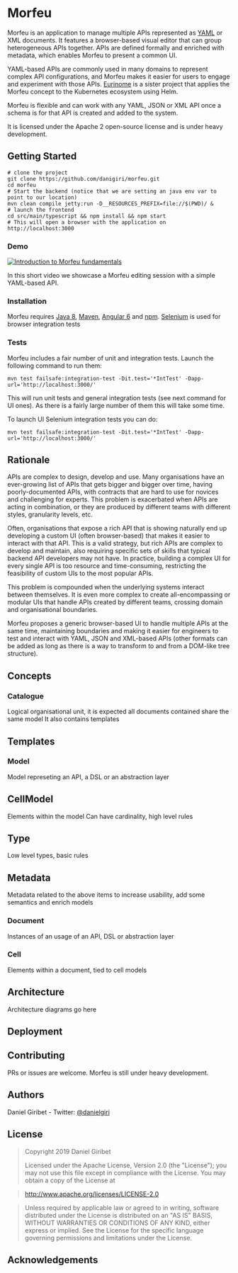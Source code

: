 # Morfeu

Morfeu is an application to manage multiple APIs represented as [YAML](http://yaml.org) or XML documents. It features a browser-based visual editor that can group heterogeneous APIs together. APIs are defined formally and enriched with metadata, which enables Morfeu to present a common UI.

YAML-based APIs are commonly used in many domains to represent complex API configurations, and Morfeu makes it easier for users to engage and experiment with those APIs. [Eurinome](https://github.com/danigiri/eurinome) is a sister project that applies the Morfeu concept to the Kubernetes ecosystem using Helm.

Morfeu is flexible and can work with any YAML, JSON or XML API once a schema is for that API is created and added to the system.

It is licensed under the Apache 2 open-source license and is under heavy development.

## Getting Started

```
# clone the project
git clone https://github.com/danigiri/morfeu.git
cd morfeu
# Start the backend (notice that we are setting an java env var to point to our location)
mvn clean compile jetty:run -D__RESOURCES_PREFIX=file://$(PWD)/ &
# launch the frontend
cd src/main/typescript && npm install && npm start
# This will open a browser with the application on http://localhost:3000
```


### Demo

[![Introduction to Morfeu fundamentals](http://img.youtube.com/vi/yjCPwHbjsVA/0.jpg)](https://youtu.be/jiqDp8Wzsjs "Morfeu introduction")

In this short video we showcase a Morfeu editing session with a simple YAML-based API.

### Installation

Morfeu requires [Java 8](https://java.com/en/download/), [Maven](http://maven.apache.org), [Angular 6](https://angular.io) and [npm](https://www.npmjs.com). [Selenium](https://www.seleniumhq.org) is used for browser integration tests

### Tests

Morfeu includes a fair number of unit and integration tests. Launch the following command to run them:

    mvn test failsafe:integration-test -Dit.test='*IntTest' -Dapp-url='http://localhost:3000/'

This will run unit tests and general integration tests (see next command for UI ones). As there is a fairly large number of them this will take some time.

To launch UI Selenium integration tests you can do:

    mvn test failsafe:integration-test -Dit.test='*IntTest' -Dapp-url='http://localhost:3000/'


## Rationale

APIs are complex to design, develop and use. Many organisations have an ever-growing list of APIs that gets bigger and bigger over time, having poorly-documented APIs, with contracts that are hard to use for novices and challenging for experts. This problem is exacerbated when APIs are acting in combination, or they are produced by different teams with different styles, granularity levels, etc.

Often, organisations that expose a rich API that is showing naturally end up developing a custom UI (often browser-based) that makes it easier to interact with that API. This is a valid strategy, but rich APIs are complex to develop and maintain, also requiring specific sets of skills that typical backend API developers may not have. In practice, building a complex UI for every single API is too resource and time-consuming, restricting the feasibility of custom UIs to the most popular APIs. 

This problem is compounded when the underlying systems interact between themselves. It is even more complex to create all-encompassing or modular UIs that handle APIs created by different teams, crossing domain and organisational boundaries.

Morfeu proposes a generic browser-based UI to handle multiple APIs at the same time, maintaining boundaries and making it easier for engineers to test and interact with YAML, JSON and XML-based APIs (other formats can be added as long as there is a way to transform to and from a DOM-like tree structure).


## Concepts


### Catalogue

Logical organisational unit, it is expected all documents contained share the same model
It also contains templates

## Templates

### Model

Model represeting an API, a DSL or an abstraction layer

## CellModel

Elements within the model
Can have cardinality, high level rules

## Type

Low level types, basic rules

## Metadata

Metadata related to the above items to increase usability, add some semantics and enrich models

### Document

Instances of an usage of an API, DSL or abstraction layer

### Cell

Elements within a document, tied to cell models

## Architecture

Architecture diagrams go here

## Deployment

## Contributing

PRs or issues are welcome. Morfeu is still under heavy development.

## Authors

Daniel Giribet - Twitter: [@danielgiri](https://twitter.com/danielgiri)

## License

> Copyright 2019 Daniel Giribet
>
> Licensed under the Apache License, Version 2.0 (the "License");
> you may not use this file except in compliance with the License.
> You may obtain a copy of the License at

>   http://www.apache.org/licenses/LICENSE-2.0

> Unless required by applicable law or agreed to in writing, software
> distributed under the License is distributed on an "AS IS" BASIS,
> WITHOUT WARRANTIES OR CONDITIONS OF ANY KIND, either express or implied.
> See the License for the specific language governing permissions and
> limitations under the License.

## Acknowledgements

